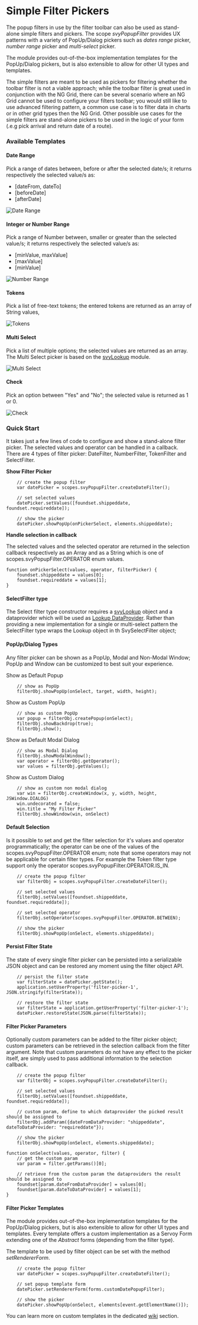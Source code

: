 # Simple Filter Pickers

The popup filters in use by the filter toolbar can also be used as stand-alone simple filters and pickers. The scope _svyPopupFilter_ provides UX patterns with a variety of PopUp/Dialog pickers such as _dates range_ picker, _number range_ picker and _multi-select_ picker.

The module provides out-of-the-box implementation templates for the PopUp/Dialog pickers, but is also extensible to allow for other UI types and templates.

The simple filters are meant to be used as pickers for filtering whether the toolbar filter is not a viable approach; while the toolbar filter is great used in conjunction with the NG Grid, there can be several scenario where an NG Grid cannot be used to configure your filters toolbar; you would still like to use advanced filtering pattern, a common use case is to filter data in charts or in other grid types then the NG Grid. Other possible use cases for the simple filters are stand-alone pickers to be used in the logic of your form (.e.g pick arrival and return date of a route).

### Available Templates

#### Date Range

Pick a range of dates between, before or after the selected date/s; it returns respectively the selected value/s as:

* \[dateFrom, dateTo]
* \[beforeDate]
* \[afterDate]

![Date Range](../../../../extensions/modules/svyPopupFilter/screenshots/filter-date.png)

#### Integer or Number Range

Pick a range of Number between, smaller or greater than the selected value/s; it returns respectively the selected value/s as:

* \[minValue, maxValue]
* \[maxValue]
* \[minValue]

![Number Range](../../../../extensions/modules/svyPopupFilter/screenshots/filter-number.png)

#### Tokens

Pick a list of free-text tokens; the entered tokens are returned as an array of String values,

![Tokens](../../../../extensions/modules/svyPopupFilter/screenshots/filter-token.png)

#### Multi Select

Pick a list of multiple options; the selected values are returned as an array. The Multi Select picker is based on the [svyLookup](../home-2/) module.

![Multi Select](../../../../extensions/modules/svyPopupFilter/screenshots/filter-lookup.png)

#### Check

Pick an option between "Yes" and "No"; the selected value is returned as 1 or 0.

![Check](../../../../extensions/modules/svyPopupFilter/screenshots/filter-radio.png)

### Quick Start

It takes just a few lines of code to configure and show a stand-alone filter picker. The selected values and operator can be handled in a callback. There are 4 types of filter picker: DateFilter, NumberFilter, TokenFilter and SelectFilter.

**Show Filter Picker**

```
	// create the popup filter
	var datePicker = scopes.svyPopupFilter.createDateFilter();
	
	// set selected values
	datePicker.setValues([foundset.shippeddate, foundset.requireddate]);
	
	// show the picker
	datePicker.showPopUp(onPickerSelect, elements.shippeddate);
```

**Handle selection in callback**

The selected values and the selected operator are returned in the selection callback respectively as an Array and as a String which is one of scopes.svyPopupFilter.OPERATOR enum values.

```
function onPickerSelect(values, operator, filterPicker) {
	foundset.shippeddate = values[0];
	foundset.requireddate = values[1];
}
```

#### SelectFilter type

The Select filter type constructor requires a [svyLookup](../home-2/) object and a dataprovider which will be used as [Lookup DataProvider](../home-2/#lookup-dataprovider). Rather than providing a new implementation for a single or multi-select pattern the SelectFilter type wraps the Lookup object in th SvySelectFilter object;

#### PopUp/Dialog Types

Any filter picker can be shown as a PopUp, Modal and Non-Modal Window; PopUp and Window can be customized to best suit your experience.

Show as Default Popup

```
	// show as PopUp
	filterObj.showPopUp(onSelect, target, width, height);
```

Show as Custom PopUp

```
	// show as custom PopUp
	var popup = filterObj.createPopup(onSelect);
	filterObj.showBackdrop(true);
	filterObj.show();
```

Show as Default Modal Dialog

```
	// show as Modal Dialog
	filterObj.showModalWindow();
	var operator = filterObj.getOperator();
	var values = filterObj.getValues();
```

Show as Custom Dialog

```
	// show as custom non modal dialog
	var win = filterObj.createWindow(x, y, width, height, JSWindow.DIALOG)
	win.undecorated = false;
	win.title = "My Filter Picker"
	filterObj.showWindow(win, onSelect)
```

#### Default Selection

Is it possible to set and get the filter selection for it's values and operator programmatically; the operator can be one of the values of the scopes.svyPopupFilter.OPERATOR enum; note that some operators may not be applicable for certain filter types. For example the Token filter type support only the operator scopes.svyPopupFilter.OPERATOR.IS\_IN.

```
	// create the popup filter
	var filterObj = scopes.svyPopupFilter.createDateFilter();
	
	// set selected values
	filterObj.setValues([foundset.shippeddate, foundset.requireddate]);

	// set selected operator
	filterObj.setOperator(scopes.svyPopupFilter.OPERATOR.BETWEEN);

	// show the picker
	filterObj.showPopUp(onSelect, elements.shippeddate);
```

#### Persist Filter State

The state of every single filter picker can be persisted into a serializable JSON object and can be restored any moment using the filter object API.

```
	// persist the filter state
	var filterState = datePicker.getState();
	application.setUserProperty('filter-picker-1', JSON.stringify(filterState));

	// restore the filter state
	var filterState = application.getUserProperty('filter-picker-1');
	datePicker.restoreState(JSON.parse(filterState));
```

#### Filter Picker Parameters

Optionally custom parameters can be added to the filter picker object; custom parameters can be retrieved in the selection callback from the filter argument. Note that custom parameters do not have any effect to the picker itself, are simply used to pass additional information to the selection callback.

```
	// create the popup filter
	var filterObj = scopes.svyPopupFilter.createDateFilter();
	
	// set selected values
	filterObj.setValues([foundset.shippeddate, foundset.requireddate]);

	// custom param, define to which dataprovider the picked result should be assigned to
	filterObj.addParam({dateFromDataProvider: "shippeddate", dateToDataProvider: "requireddate"});
	
	// show the picker
	filterObj.showPopUp(onSelect, elements.shippeddate);

function onSelect(values, operator, filter) {
	// get the custom param
	var param = filter.getParams()[0];
	
	// retrieve from the custom param the dataproviders the result should be assigned to
	foundset[param.dateFromDataProvider] = values[0];
	foundset[param.dateToDataProvider] = values[1];
}
```

#### Filter Picker Templates

The module provides out-of-the-box implementation templates for the PopUp/Dialog pickers, but is also extensible to allow for other UI types and templates. Every template offers a custom implementation as a Servoy Form extending one of the _Abstract_ forms (depending from the filter type).

The template to be used by filter object can be set with the method _setRendererForm_.

```
	// create the popup filter
	var datePicker = scopes.svyPopupFilter.createDateFilter();
	
	// set popup template form
	datePicker.setRendererForm(forms.customDatePopupFilter);
	
	// show the picker
	datePicker.showPopUp(onSelect, elements[event.getElementName()]);
```

You can learn more on custom templates in the dedicated [wiki](custom-templates.md) section.
